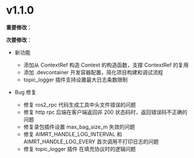 # v1.1.0

**重要修改**：

**次要修改**：

- 新功能

  - 添加从 ContextRef 构造 Context 的构造函数，支撑 ContextRef 的复用
  - 添加 .devcontainer 开发容器配置，简化项目构建和调试流程
  - topic_logger 插件支持设置最大日志条数限制

- Bug 修复
  - 修复 ros2_rpc 代码生成工具中头文件错误的问题
  - 修复 http rpc 后端在客户端返回非 200 状态码时，返回错误码不正确的问题
  - 修复录包插件设置 max_bag_size_m 失效的问题
  - 修复 AIMRT_HANDLE_LOG_INTERVAL 和 AIMRT_HANDLE_LOG_EVERY 首次调用不打印日志的问题
  - 修复 topic_logger 插件 在填充协议时的逻辑问题
